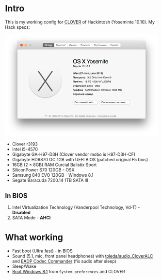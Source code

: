 # Intro

This is my working config for [CLOVER][Clover] of Hackintosh (Yoseminte 10.10).
My Hack specs:

![My hackintosh specs][System Info]

* Clover r3193
* Intel i5-4570
* Gigabyte GA-H97-D3H (Clover vendor mobo is H97-D3H-CF)
* Gigabyte HD6870 OC 1GB with UEFI BIOS (patched original F5 bios)
* 16GB (2 × 8GB) RAM Curcial Balistix Sport
* SiliconPower S70 120GB - OSX
* Samsung 840 EVO 120GB - Windows 8.1
* Segate Baracuda 7200.14 1TB SATA III

## In BIOS

1. Intel Virtualization Technology (Vanderpool Technology, Vd-T) - **Disabled**
2. SATA Mode - **AHCI**

# What working

* Fast boot (Ultra fast) - in BIOS
* Sound (5.1, mic, front panel headphones) with [toleda/audio_CloverALC][CloverALC] and [EADP Codec Commander][EADP] (fix audio after sleep)
* Sleep/Wake
* [Boot Windows 8.1][Windows Boot] from `System preferences` and CLOVER

[EADP]: https://applelife.ru/threads/eapd-codec-commander.41696/
[CloverALC]: https://github.com/toleda/audio_CloverALC
[Clover]: http://sourceforge.net/projects/cloverefiboot/
[Windows Boot]: ./Screenshots/Bootable_Windows_from_OSX.png
[System Info]: ./Screenshots/System_Info.png
